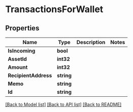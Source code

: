 # TransactionsForWallet

## Properties
Name | Type | Description | Notes
------------ | ------------- | ------------- | -------------
**IsIncoming** | **bool** |  | 
**AssetId** | **int32** |  | 
**Amount** | **int32** |  | 
**RecipientAddress** | **string** |  | 
**Memo** | **string** |  | 
**Id** | **string** |  | 

[[Back to Model list]](../README.md#documentation-for-models) [[Back to API list]](../README.md#documentation-for-api-endpoints) [[Back to README]](../README.md)


